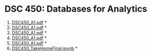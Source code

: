 # DSC 450: Databases for Analytics

1. [DSC450_A1.pdf]()
    *
2. [DSC450_A1.pdf]()
    *
3. [DSC450_A1.pdf]()
    *
4. [DSC450_A1.pdf]()
    *
5. [DSC450_A1.pdf]()
    *
6. [DSC450_TakeHomeFinal.ipynb]()
    *

